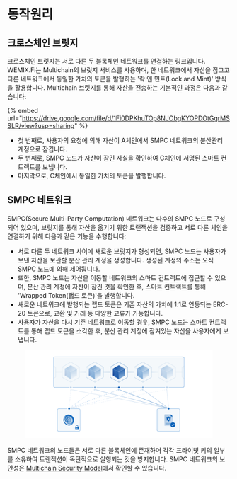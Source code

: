 # 동작원리

## 크로스체인 브릿지

크로스체인 브릿지는 서로 다른 두 블록체인 네트워크를 연결하는 링크입니다. WEMIX.Fi는 Multichain의 브릿지 서비스를 사용하며, 한 네트워크에서 자산을 잠그고 다른 네트워크에서 동일한 가치의 토큰을 발행하는 '락 앤 민트(Lock and Mint)' 방식을 활용합니다. Multichain 브릿지를 통해 자산을 전송하는 기본적인 과정은 다음과 같습니다:

{% embed url="https://drive.google.com/file/d/1Fi0DPKhuTOp8NJObgKYOPDOtGgrMSSLR/view?usp=sharing" %}

* 첫 번째로, 사용자의 요청에 의해 자산이 A체인에서 SMPC 네트워크의 분산관리 계정으로 잠깁니다.
* 두 번째로, SMPC 노드가 자산이 잠긴 사실을 확인하여 C체인에 서명된 스마트 컨트랙트를 보냅니다.
* 마지막으로, C체인에서 동일한 가치의 토큰을 발행합니다.

## SMPC 네트워크

SMPC(Secure Multi-Party Computation) 네트워크는 다수의 SMPC 노드로 구성되어 있으며, 브릿지를 통해 자산을 옮기기 위한 트랜잭션을 검증하고 서로 다른 체인을 연결하기 위해 다음과 같은 기능을 수행합니다:

* 서로 다른 두 네트워크 사이에 새로운 브릿지가 형성되면, SMPC 노드는 사용자가 보낸 자산을 보관할 분산 관리 계정을 생성합니다. 생성된 계정의 주소는 오직 SMPC 노드에 의해 제어됩니다.
* 또한, SMPC 노드는 자산을 이동할 네트워크의 스마트 컨트랙트에 접근할 수 있으며, 분산 관리 계정에 자산이 잠긴 것을 확인한 후, 스마트 컨트랙트를 통해 'Wrapped Token(랩드 토큰)'을 발행합니다.
* 새로운 네트워크에 발행되는 랩드 토큰은 기존 자산의 가치에 1:1로 연동되는 ERC-20 토큰으로, 교환 및 거래 등 다양한 교류가 가능합니다.
* 사용자가 자산을 다시 기존 네트워크로 이동할 경우, SMPC 노드는 스마트 컨트랙트를 통해 랩드 토큰을 소각한 후, 분산 관리 계정에 잠겨있는 자산을 사용자에게 보냅니다.

<figure><img src="../../.gitbook/assets/04_SMPC.png" alt=""><figcaption></figcaption></figure>

SMPC 네트워크의 노드들은 서로 다른 블록체인에 존재하며 각각 프라이빗 키의 일부를 소유하여 트랜잭션이 독단적으로 실행되는 것을 방지합니다. SMPC 네트워크의 보안성은 [Multichain Security Model](https://docs.multichain.org/getting-started/security/security-model)에서 확인할 수 있습니다.
